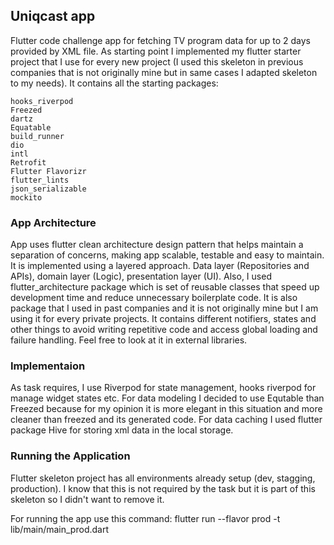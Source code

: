 ## Uniqcast app

Flutter code challenge app for fetching TV program data for up to 2 days provided by XML file.
As starting point I implemented my flutter starter project that I use for every new project (I used this skeleton in previous companies that is not originally mine but in same cases I adapted skeleton to my needs).
It contains all the starting packages:

    hooks_riverpod
    Freezed
    dartz
    Equatable
    build_runner
    dio
    intl
    Retrofit
    Flutter Flavorizr
    flutter_lints
    json_serializable
    mockito


### App Architecture

App uses flutter clean architecture design pattern that helps maintain a separation of concerns, making app scalable, testable and easy to maintain. It is implemented using a layered approach. Data layer (Repositories and APIs), domain layer (Logic), presentation layer (UI).
Also, I used flutter_architecture package which is set of reusable classes that speed up development time and reduce unnecessary boilerplate code. It is also package that I used in past companies and it is not originally mine but I am using it for every private projects. It contains different notifiers, states and other things to avoid writing
repetitive code and access global loading and failure handling. Feel free to look at it in external libraries.

### Implementaion
As task requires, I use Riverpod for state management, hooks riverpod for manage widget states etc. For data modeling I decided to use Equtable than Freezed because for my opinion it is more elegant in this situation and more cleaner than freezed and its generated code.
For data caching I used flutter package Hive for storing xml data in the local storage.


### Running the Application

Flutter skeleton project has all environments already setup (dev, stagging, production). I know that this is not required by the task but it is part of this skeleton so I didn't want to remove it.

For running the app use this command: flutter run --flavor prod -t lib/main/main_prod.dart




